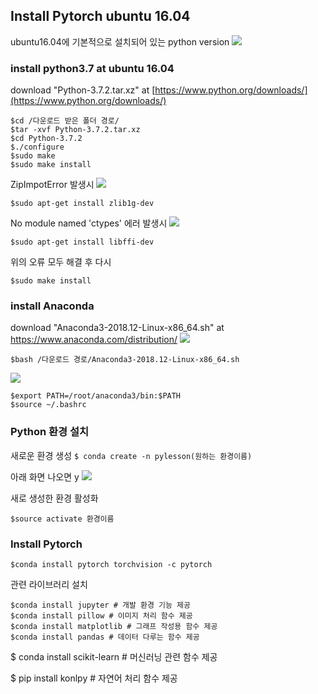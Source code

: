 ## Install Pytorch ubuntu 16.04

ubuntu16.04에 기본적으로 설치되어 있는 python version
![
](https://lh3.googleusercontent.com/D-Ep4i_UMM3cOrm_KVmeyIMkzT_tJ_0V9e8BrZpIgTwftJ19KN32x7_eOa2yBWX_WDmb0OCfTu8 "python_version")

### install python3.7 at ubuntu 16.04
download "Python-3.7.2.tar.xz" at [https://www.python.org/downloads/](https://www.python.org/downloads/)

    $cd /다운로드 받은 폴더 경로/
    $tar -xvf Python-3.7.2.tar.xz
    $cd Python-3.7.2
    $./configure
    $sudo make
    $​sudo make install

ZipImpotError 발생시
![
](https://lh3.googleusercontent.com/wbjcaEZGhjBxmHc4_jpR2yjsDMFn5ug6J6MNxfholc0I9fUXmVZMDB4rzeDHEZ_u2Xq0MMu8xbs "ZipImportError")

    $sudo apt-get install zlib1g-dev

No module named 'ctypes' 에러 발생시
![
](https://lh3.googleusercontent.com/TXBIDcm2i_5YSDpX7LyRl8g1cjyHHlC2nLQXEvlbPIxjo0MswYmM816WJIPsTzzbZNw06yV58Fw "ModuleNotFoundError")

    $sudo apt-get install libffi-dev

위의 오류 모두 해결 후 다시

    $​sudo make install  


### install Anaconda
download "Anaconda3-2018.12-Linux-x86_64.sh" at https://www.anaconda.com/distribution/
![
](https://lh3.googleusercontent.com/1kuoUZg4YUMQ1Da8jG4DelSpeE0udbP-ZWjeAK7bC6saLP0qZzYPXfywi3lY0SJep5V4kCqb1FI "download_anaconda")

    $bash /다운로드 경로/Anaconda3-2018.12-Linux-x86_64.sh
![
](https://lh3.googleusercontent.com/IiB6GVCRHOq1NUCn4Vu-ZPsoBs8COtdwQCvWO-n_iczIj8nut3GEkI-8Y9Rw2FnBMBdgSmQOxCs "installanaconda")

    $export PATH=/root/anaconda3/bin:$PATH
    $source ~/.bashrc

### ​Python 환경 설치
새로운 환경 생성
`$ conda create -n pylesson(원하는 환경이름)`​

아래 화면 나오면 y
![
](https://lh3.googleusercontent.com/Hdv-wH7KxNf-49xQmOs-eniTJX6koKBNhVwSEqVcS1YU1B8AMXaotOqerK7TY0RCJcywHo9jLRQ "create")

새로 생성한 환경 활성화

    $source activate 환경이름

### Install Pytorch

    $conda install pytorch torchvision -c pytorch


관련 라이브러리 설치

    $conda install jupyter # 개발 환경 기능 제공
    $conda install pillow # 이미지 처리 함수 제공
    $conda install matplotlib # 그래프 작성용 함수 제공
    $conda install pandas # 데이터 다루는 함수 제공
    
$ conda install scikit-learn # 머신러닝 관련 함수 제공

$ pip install konlpy # 자연어 처리 함수 제공
<!--stackedit_data:
eyJoaXN0b3J5IjpbLTU4NDMzMTIzMCwtMTY4NTIzMTEwMCwtMT
cwMzM0MzA0M119
-->
